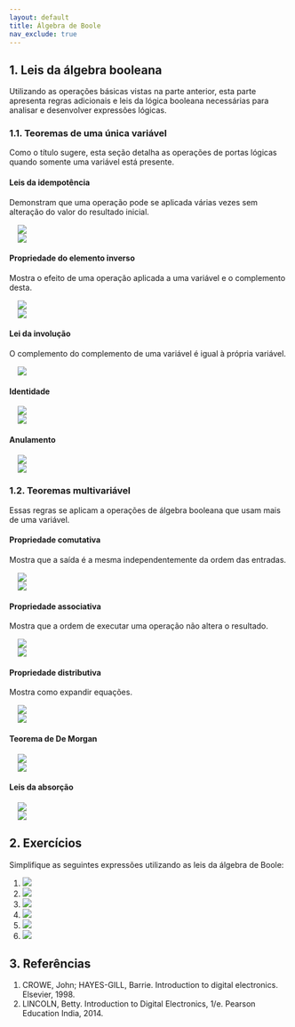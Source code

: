 ```yaml
---
layout: default
title: Álgebra de Boole
nav_exclude: true
---
```


## 1. Leis da álgebra booleana

Utilizando as operações básicas vistas na parte anterior, esta parte apresenta regras adicionais e leis da lógica booleana necessárias para analisar e desenvolver expressões lógicas.

### 1.1. Teoremas de uma única variável

Como o título sugere, esta seção detalha as operações de portas lógicas quando somente uma variável está presente.

#### **Leis da idempotência**

Demonstram que uma operação pode se aplicada várias vezes sem alteração do valor do resultado inicial.

<div style="margin: 15px">
<div><img src="https://latex.codecogs.com/svg.image?A \wedge A = A"/></div>
<div><img src="https://latex.codecogs.com/svg.image?A \vee A = A"/></div>
</div>

#### **Propriedade do elemento inverso**

Mostra o efeito de uma operação aplicada a uma variável e o complemento desta.

<div style="margin: 15px">
<div><img src="https://latex.codecogs.com/svg.image?A \wedge \overline{A} = 0"/></div>
<div><img src="https://latex.codecogs.com/svg.image?A \vee \overline{A} = 1"/></div>
</div>

#### **Lei da involução**

O complemento do complemento de uma variável é igual à própria variável.

<div style="margin: 15px">
<div><img src="https://latex.codecogs.com/svg.image?\overline{\overline{A}} = A"/></div>
</div>

#### **Identidade**

<div style="margin: 15px">
<div><img src="https://latex.codecogs.com/svg.image?A \wedge 1 = A"/></div>
<div><img src="https://latex.codecogs.com/svg.image?A \vee 0 = A"/></div>
</div>

#### **Anulamento**

<div style="margin: 15px">
<div><img src="https://latex.codecogs.com/svg.image?A \wedge 0 = 0"/></div>
<div><img src="https://latex.codecogs.com/svg.image?A \vee 1 = 1"/></div>
</div>

### 1.2. Teoremas multivariável

Essas regras se aplicam a operações de álgebra booleana que usam mais de uma variável.

#### **Propriedade comutativa**

Mostra que a saída é a mesma independentemente da ordem das entradas.

<div style="margin: 15px">
<div><img src="https://latex.codecogs.com/svg.image?X \wedge Y = Y \wedge X"/></div>
<div><img src="https://latex.codecogs.com/svg.image?X \vee Y = Y \vee X"/></div>
</div>

#### **Propriedade associativa**

Mostra que a ordem de executar uma operação não altera o resultado.

<div style="margin: 15px">
<div><img src="https://latex.codecogs.com/svg.image?(X \wedge Y) \wedge Z = X \wedge (Y \wedge Z)"/></div>
<div><img src="https://latex.codecogs.com/svg.image?(X \vee Y) \vee Z = X \vee (Y \vee Z)"/></div>
</div>

#### **Propriedade distributiva**

Mostra como expandir equações.

<div style="margin: 15px">
<div><img src="https://latex.codecogs.com/svg.image?A \wedge (B \vee C) = (A \wedge B) \vee (A \wedge C)"/></div>
<div><img src="https://latex.codecogs.com/svg.image?A \vee (B \wedge C) = (A \vee B) \wedge (A \vee C)"/></div>
</div>

#### **Teorema de De Morgan**

<div style="margin: 15px">
<div><img src="https://latex.codecogs.com/svg.image?\overline{(A \vee B)} = \overline{A} \wedge \overline{B}"/></div>
<div><img src="https://latex.codecogs.com/svg.image?\overline{(A \wedge B)} = \overline{A} \vee \overline{B}"/></div>
</div>

#### **Leis da absorção**

<div style="margin: 15px">
<div><img src="https://latex.codecogs.com/svg.image?A \wedge (A \vee B) = A"/></div>
<div><img src="https://latex.codecogs.com/svg.image?A \vee (A \wedge B) = A"/></div>
</div>

## 2. Exercícios

Simplifique as seguintes expressões utilizando as leis da álgebra de Boole:

1. <img src="https://latex.codecogs.com/svg.image?Z = A \vee (\overline{A} \wedge B)"/>
2. <img src="https://latex.codecogs.com/svg.image?Z = A \wedge ((A \vee \overline{A}) \vee \overline{B})"/>
3. <img src="https://latex.codecogs.com/svg.image?Z = A \vee (\overline{A} \wedge B)"/>
4. <img src="https://latex.codecogs.com/svg.image?Z = (A \wedge B) \vee B \wedge C \wedge (B \vee C)"/>
5. <img src="https://latex.codecogs.com/svg.image?Z = A \vee A \wedge B"/>
6. <img src="https://latex.codecogs.com/svg.image?Z = A \vee (\overline{A} \wedge B)"/>

## 3. Referências

1. CROWE, John; HAYES-GILL, Barrie. Introduction to digital electronics. Elsevier, 1998.
2. LINCOLN, Betty. Introduction to Digital Electronics, 1/e. Pearson Education India, 2014.
